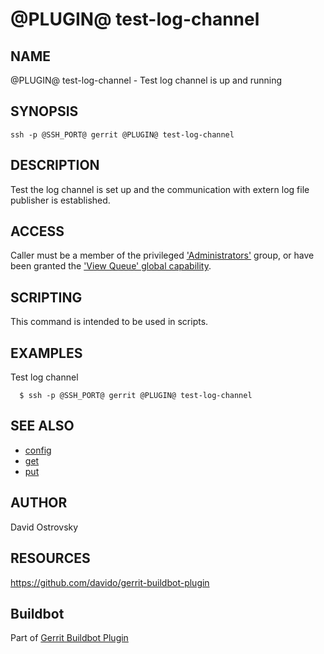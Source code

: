 @PLUGIN@ test-log-channel
=============

NAME
----
@PLUGIN@ test-log-channel - Test log channel is up and running

SYNOPSIS
--------
```
ssh -p @SSH_PORT@ gerrit @PLUGIN@ test-log-channel
```

DESCRIPTION
-----------
Test the log channel is set up and the communication with extern log 
file publisher is established.

ACCESS
------
Caller must be a member of the privileged ['Administrators'][1] group,
or have been granted the ['View Queue' global capability][2].

[1]: ../../../Documentation/access-control.html#administrators
[2]: ../../../Documentation/access-control.html#capability_viewQueue

SCRIPTING
---------
This command is intended to be used in scripts.

EXAMPLES
--------
Test log channel

```
  $ ssh -p @SSH_PORT@ gerrit @PLUGIN@ test-log-channel
```

SEE ALSO
--------

* [config](config-buildbot.html)
* [get](cmd-get.html)
* [put](cmd-put.html)

AUTHOR
------
David Ostrovsky

RESOURCES
---------
<https://github.com/davido/gerrit-buildbot-plugin>

Buildbot
--------
Part of [Gerrit Buildbot Plugin](index.html)